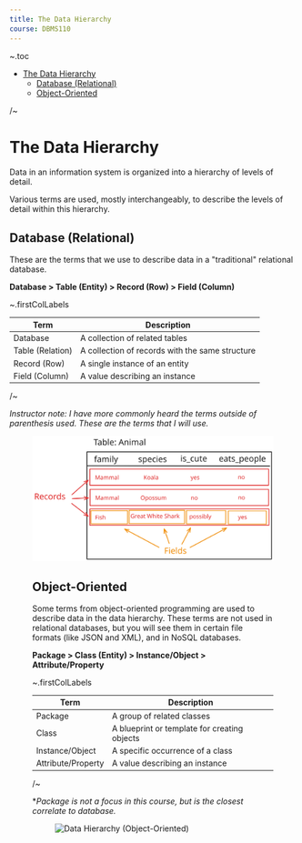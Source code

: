 ```yaml
---
title: The Data Hierarchy
course: DBMS110
---
```


~.toc

- [The Data Hierarchy](#the-data-hierarchy)
  - [Database (Relational)](#database-relational)
  - [Object-Oriented](#object-oriented)

/~

# The Data Hierarchy

Data in an information system is organized into a hierarchy of levels of detail.

Various terms are used, mostly interchangeably, to describe the levels of detail within this hierarchy.

## Database (Relational)

These are the terms that we use to describe data in a "traditional" relational database.

**Database > Table (Entity) > Record (Row) > Field (Column)**

~.firstColLabels

| Term             | Description                                     |
| ---------------- | ----------------------------------------------- |
| Database         | A collection of related tables                  |
| Table (Relation) | A collection of records with the same structure |
| Record (Row)     | A single instance of an entity                  |
| Field (Column)   | A value describing an instance                  |

/~

_Instructor note: I have more commonly heard the terms outside of parenthesis used. These are the terms that I will use._

<figure>
  <img src="images/information_hierarchy_relational.svg" alt="Data Hierarchy (Relational)" />
</figure>

<figure>

## Object-Oriented

Some terms from object-oriented programming are used to describe data in the data hierarchy. These terms are not used in relational databases, but you will see them in certain file formats (like JSON and XML), and in NoSQL databases.

**Package > Class (Entity) > Instance/Object > Attribute/Property**

~.firstColLabels

| Term               | Description                                  |
| ------------------ | -------------------------------------------- |
| Package            | A group of related classes                   |
| Class              | A blueprint or template for creating objects |
| Instance/Object    | A specific occurrence of a class             |
| Attribute/Property | A value describing an instance               |

/~

\*_Package is not a focus in this course, but is the closest correlate to database._

<figure>
  <img src="https://www.drawio.com/assets/img/blog/class-diagram-example.png" alt="Data Hierarchy (Object-Oriented)" />
</figure>
